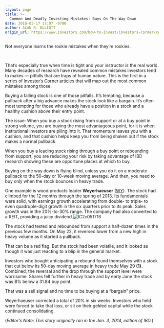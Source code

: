 ```yaml
---
layout: page
title: >-
  Common And Deadly Investing Mistakes: Buys On The Way Down
date: 2016-05-17 17:07 -0700
author: ALAN R. ELLIOTT
origin_url: https://www.investors.com/how-to-invest/investors-corner/common-and-deadly-investing-mistakes-buys-on-the-way-down
---
```





Not everyone learns the rookie mistakes when they’re rookies.


 


That’s especially true when time is tight and your instructor is the real world. Many decades of research have revealed common mistakes investors tend to makes — pitfalls that are traps of human nature. This is the first in a series of [Investor’s Corner articles](https://www.investors.com/category/how-to-invest/investors-corner/) that will map out the most common mistakes among those.


Buying a falling stock is one of those pitfalls. It’s tempting, because a pullback after a big advance makes the stock look like a bargain. It’s often most tempting for those who already have a position in a stock and a healthy cushion above their entry point.




The issue: When you buy a stock rising from support or at a buy point in strong volume, you are buying the most advantageous point, for it is when institutional investors are piling into it. That momentum leaves you with a cushion, and that cushion helps keep you from being shaken out if the stock makes a normal pullback.


When you buy a leading stock rising through a buy point or rebounding from support, you are reducing your risk by taking advantage of IBD research showing these are opportune places at which to buy.


Buying on the way down is flying blind, unless you do it on a moderate pullback to the 50-day or 10-week moving average. And then, you need to buy only when the stock bounces in heavy trade.


One example is wood products leader **Weyerhaeuser** ([WY](https://research.investors.com/quote.aspx?symbol=WY)). The stock had climbed for the 12 months through the spring of 2013. Its fundamentals were solid, with earnings growth accelerating from double- to triple- to even quadruple-digit growth in the six quarters prior to its peak. Sales growth was in the 20%-to-30% range. The company had also converted to a REIT, providing a juicy dividend.![IC2c051716](https://www.investors.com/wp-content/uploads/2016/05/IC2c051716-1024x576.jpg)


The stock had tested and rebounded from support a half-dozen times in the previous few months. On May 22, it reversed lower from a new high in heavy volume as it started a pullback.


That can be a red flag. But the stock had been volatile, and it looked as though it was just reacting to a blip in the general market.


Investors who bought anticipating a rebound found themselves with a stock that cut below its 50-day moving average in heavy trade May 29 **(1).** Combined, the reversal and the drop through the support level were worrisome. Shares fell further in heavy trade and by early June the stock was 8% below a 31.84 buy point.


That was a sell signal and no time to be buying at a “bargain” price.


Weyerhaeuser corrected a total of 20% in six weeks. Investors who held were forced to take that loss, or sit on their gelded capital while the stock continued consolidating.


(*Editor's Note: This story originally ran in the Jan. 3, 2014, edition of IBD.*)






